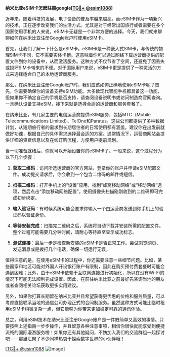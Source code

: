 **纳米比亚eSIM卡怎麽註冊google[[TG💪+ @esim1088](https://t.me/s/esim1088)]**

近年来，随着科技的发展，电子设备的普及率越来越高。而eSIM卡作为一项新兴的技术，正在逐步改变我们的生活方式。尤其是对于经常出国旅行或者需要在多个国家使用手机的人来说，eSIM卡无疑是一个非常方便的选择。今天，我们就来聊聊如何在纳米比亚注册Google账户时使用eSIM卡。

首先，让我们了解一下什么是eSIM卡。eSIM卡是一种嵌入式SIM卡，与传统的物理SIM卡不同，它不需要实体卡槽。这意味着你可以通过网络下载运营商提供的配置文件到你的设备中，从而激活服务。这种方式不仅节省了空间，还避免了因丢失或损坏SIM卡带来的不便。对于国际用户来说，eSIM卡更是提供了一种灵活的方式来选择适合自己的本地运营商服务。

那么，在纳米比亚注册Google账户时，我们应该如何正确地使用eSIM卡呢？首先，你需要确保你的设备支持eSIM功能。大多数现代智能手机都具备这一功能，但如果你不确定自己的手机是否支持，请查阅设备说明书或访问制造商官网查询。一旦确认设备支持eSIM，接下来就是选择合适的运营商和服务套餐了。

在纳米比亚，有几家主要的电信运营商提供eSIM服务，包括MTC（Mobile Telecommunications Limited）、TelOne和Paratus。这些公司都提供了多种数据计划，从短期旅行者的需求到长期居住者的日常使用都有涵盖。建议你在出发前就做好功课，根据自己的具体需求选择最合适的方案。通常情况下，运营商网站会提供详细的资费信息以及在线订购流程，方便用户提前规划。

当一切准备就绪后，你就可以开始设置你的eSIM卡了。一般来说，这个过程分为以下几个步骤：

1. **获取二维码**：访问所选运营商的官方网站，登录你的账户并申请eSIM配置文件。成功提交请求后，你会收到一个包含二维码的邮件或短信。

2. **扫描二维码**：打开手机上的“设置”应用，找到“蜂窝移动网络”或“移动网络”选项，然后点击“添加移动网络配置”。使用摄像头扫描刚刚收到的二维码即可完成初步绑定。

3. **输入验证码**：有时候系统可能会要求你输入一个由运营商发送到你手机上的验证码以验证身份。

4. **等待安装完成**：扫描完二维码之后，系统将自动下载并安装所需的配置文件。整个过程可能需要几分钟时间，请耐心等待直至显示成功标志。

5. **测试连接**：最后一步是检查新安装的eSIM卡是否正常工作。尝试浏览网页、发送消息或是拨打几个电话，确保一切运行无误。

值得注意的是，在使用eSIM卡的过程中，你还需要注意一些细节问题。比如，某些国家和地区可能对外国人开设银行账户有限制，因此在购买预付费套餐时可能会遇到困难；此外，由于eSIM卡依赖于互联网连接进行初始化，所以在没有Wi-Fi的情况下可能无法顺利完成设置。因此，在前往纳米比亚之前最好先咨询当地的朋友或者查阅相关论坛获取更多实用建议。

另外，如果你打算长期留在纳米比亚并且希望获得更优惠的价格和服务质量，可以考虑直接联系当地的通信公司办理正式的合同制服务。虽然这种方式可能比临时租用eSIM卡稍微复杂一点，但它能够为你带来更加稳定可靠的通讯体验。

总之，利用eSIM技术在纳米比亚注册Google账户是一件既简单又高效的事情。只要按照上述指南一步步操作，并且留意各种注意事项，相信你很快就能享受到便捷流畅的国际漫游服务啦！如果你还有其他疑问，不妨加入我们的交流群组一起探讨吧——那里汇聚了不少同样热衷于探索数字世界的小伙伴哦！

[[TG💪+ @esim1088](https://t.me/s/esim1088) ![Image](https://i.postimg.cc/4NQfJmqS/Snipaste-2025-05-13-00-14-12.png)]